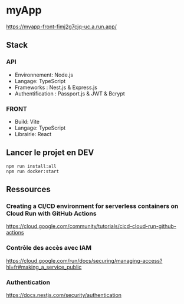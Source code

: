 # myApp
https://myapp-front-fimj2g7cjq-uc.a.run.app/

## Stack
### API
- Environnement: Node.js
- Langage: TypeScript
- Frameworks : Nest.js & Express.js
- Authentification : Passport.js & JWT & Bcrypt

### FRONT
- Build: Vite
- Langage: TypeScript
- Librairie: React

## Lancer le projet en DEV
```
npm run install:all
npm run docker:start
```
## Ressources
### Creating a CI/CD environment for serverless containers on Cloud Run with GitHub Actions
https://cloud.google.com/community/tutorials/cicd-cloud-run-github-actions

### Contrôle des accès avec IAM
https://cloud.google.com/run/docs/securing/managing-access?hl=fr#making_a_service_public

### Authentication
https://docs.nestjs.com/security/authentication


